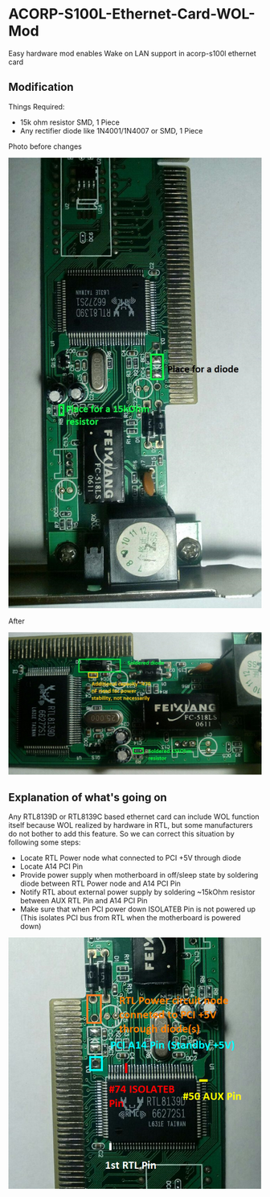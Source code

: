 # ACORP-S100L-Ethernet-Card-WOL-Mod
Easy hardware mod enables Wake on LAN support in acorp-s100l ethernet card
## Modification
Things Required:
- 15k ohm resistor SMD, 1 Piece
- Any rectifier diode like 1N4001/1N4007 or SMD, 1 Piece

Photo before changes

![image](https://github.com/Zer0Notha/ACORP-S100L-Ethernet-Card-WOL-Mod/blob/master/images/1.jpg)

After

![image](https://github.com/Zer0Notha/ACORP-S100L-Ethernet-Card-WOL-Mod/blob/master/images/2.jpg)

## Explanation of what's going on

Any RTL8139D or RTL8139C based ethernet card can include WOL function itself because WOL realized by hardware in RTL, but some manufacturers do not bother to add this feature.
So we can correct this situation by following some steps:
- Locate RTL Power node what connected to PCI +5V through diode
- Locate A14 PCI Pin
- Provide power supply when motherboard in off/sleep state by soldering diode between RTL Power node and A14 PCI Pin
- Notify RTL about external power supply by soldering ~15kOhm resistor between AUX RTL Pin and A14 PCI Pin
- Make sure that when PCI power down ISOLATEB Pin is not powered up (This isolates PCI bus from RTL when the motherboard is powered down)

![image](https://github.com/Zer0Notha/ACORP-S100L-Ethernet-Card-WOL-Mod/blob/master/images/3.png)

